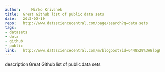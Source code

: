 ```yaml
---	
author: 	Mirko Krivanek
title:	Great Github list of public data sets
date:	2015-05-19
repo:	http://www.datasciencecentral.com/page/search?q=data+sets
tags:	
- datasets 
- data 
- github 
- public
link:	http://www.datasciencecentral.com/m/blogpost?id=6448529%3ABlogPost%3A268197
---	
```

description	Great Github list of public data sets
